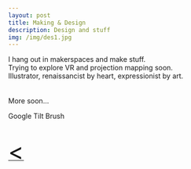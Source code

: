 ```yaml
---
layout: post
title: Making & Design
description: Design and stuff
img: /img/des1.jpg
---
```

I hang out in makerspaces and make stuff.<br>
Trying to explore VR and projection mapping soon.<br>
Illustrator, renaissancist by heart, expressionist by art.<br>
<br>
<br>
More soon...
<br>
<div class="img_row">
	<img class="col three" src="{{ site.baseurl }}/img/TreeofLight2.gif" alt="" title="VR doodle"/>
</div>
<div class="col three caption">
	Google Tilt Brush
</div>
<br>
<br>
<a href="javascript:javascript:history.go(-1)">  <font size="13"> < </font> </a>
